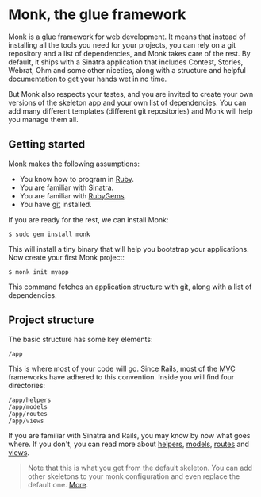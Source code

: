 Monk, the glue framework
========================

Monk is a glue framework for web development. It means that instead of
installing all the tools you need for your projects, you can rely on a
git repository and a list of dependencies, and Monk takes care of the
rest. By default, it ships with a Sinatra application that includes
Contest, Stories, Webrat, Ohm and some other niceties, along with a
structure and helpful documentation to get your hands wet in no time.

But Monk also respects your tastes, and you are invited to create your
own versions of the skeleton app and your own list of dependencies. You
can add many different templates (different git repositories) and Monk
will help you manage them all.

Getting started
---------------

Monk makes the following assumptions:

- You know how to program in [Ruby](/help/ruby).
- You are familiar with [Sinatra](/help/sinatra).
- You are familiar with [RubyGems](/help/gems).
- You have [git](/help/git) installed.

If you are ready for the rest, we can install Monk:

    $ sudo gem install monk

This will install a tiny binary that will help you bootstrap your
applications. Now create your first Monk project:

    $ monk init myapp

This command fetches an application structure with git, along with a
list of dependencies.


Project structure
-----------------

The basic structure has some key elements:

    /app

This is where most of your code will go. Since Rails, most of the
[MVC](/help/model-view-controller) frameworks have adhered to this
convention. Inside you will find four directories:

    /app/helpers
    /app/models
    /app/routes
    /app/views

If you are familiar with Sinatra and Rails, you may know by
now what goes where. If you don't, you can read more about
[helpers](/app/helpers), [models](/app/models), [routes](/app/routes)
and [views](/app/views).

> Note that this is what you get from the default skeleton. You can add
> other skeletons to your monk configuration and even replace the default
> one. [More](more).
